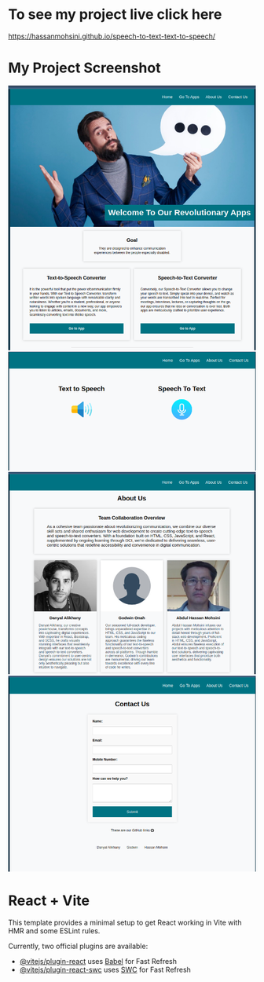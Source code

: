 # To see my project live click here 
https://hassanmohsini.github.io/speech-to-text-text-to-speech/

# My Project Screenshot

![Project Screenshot](Screenshot-1.png)
![Project Screenshot](Screenshot-2.png)
![Project Screenshot](Screenshot-3.png)
![Project Screenshot](Screenshot-4.png)




# React + Vite

This template provides a minimal setup to get React working in Vite with HMR and some ESLint rules.

Currently, two official plugins are available:

- [@vitejs/plugin-react](https://github.com/vitejs/vite-plugin-react/blob/main/packages/plugin-react/README.md) uses [Babel](https://babeljs.io/) for Fast Refresh
- [@vitejs/plugin-react-swc](https://github.com/vitejs/vite-plugin-react-swc) uses [SWC](https://swc.rs/) for Fast Refresh
